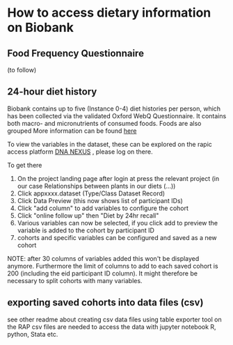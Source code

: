 # How to access dietary information on Biobank
## Food Frequency Questionnaire
(to follow)
## 24-hour diet history

Biobank contains up to five (Instance 0-4) diet histories per person, which has been collected via the validated Oxford WebQ Questionnaire.
It contains both macro- and micronutrients of consumed foods. Foods are also grouped
More information can be found [here](https://biobank.ndph.ox.ac.uk/ukb/ukb/docs/DietWebQ.pdf)


To view the variables in the dataset, these can be explored on the rapic access platform [DNA NEXUS](https://ukbiobank.dnanexus.com/landing) , please log on there. 

To get there

1. On the project landing page after login at press the relevant project (in our case Relationships between plants in our diets (...))
2. Click appxxxx.dataset (Type/Class Dataset Record)
3. Click Data Preview  (this now shows list of participant IDs)
4. Click "add column" to add variables to configure the cohort
5. Click "online follow up" then "Diet by 24hr recall"
6. Various variables can now be selected, if you click add to preview the variable is added to the cohort by participant ID
7. cohorts and specific variables can be configured and saved as a new cohort

NOTE: after 30 columns of variables added this won't be displayed anymore. Furthermore the limit of columns to add to each saved cohort is 200 (including the eid participant ID column). It might therefore be necessary to split cohorts with many variables.

## exporting saved cohorts into data files (csv)

see other readme about creating csv data files using table exporter tool on the RAP 
csv files are needed to access the data with jupyter notebook R, python, Stata etc. 
